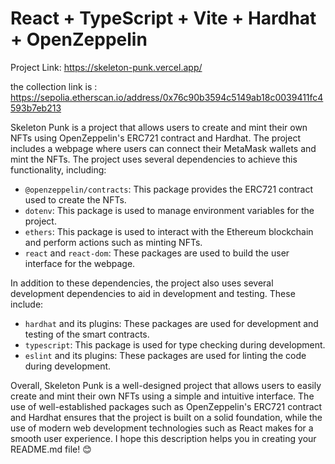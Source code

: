 # React + TypeScript + Vite + Hardhat + OpenZeppelin

Project Link: https://skeleton-punk.vercel.app/

the collection link is : https://sepolia.etherscan.io/address/0x76c90b3594c5149ab18c0039411fc4593b7eb213

Skeleton Punk is a project that allows users to create and mint their own NFTs using OpenZeppelin's ERC721 contract and Hardhat. The project includes a webpage where users can connect their MetaMask wallets and mint the NFTs. The project uses several dependencies to achieve this functionality, including:

- `@openzeppelin/contracts`: This package provides the ERC721 contract used to create the NFTs.
- `dotenv`: This package is used to manage environment variables for the project.
- `ethers`: This package is used to interact with the Ethereum blockchain and perform actions such as minting NFTs.
- `react` and `react-dom`: These packages are used to build the user interface for the webpage.

In addition to these dependencies, the project also uses several development dependencies to aid in development and testing. These include:

- `hardhat` and its plugins: These packages are used for development and testing of the smart contracts.
- `typescript`: This package is used for type checking during development.
- `eslint` and its plugins: These packages are used for linting the code during development.

Overall, Skeleton Punk is a well-designed project that allows users to easily create and mint their own NFTs using a simple and intuitive interface. The use of well-established packages such as OpenZeppelin's ERC721 contract and Hardhat ensures that the project is built on a solid foundation, while the use of modern web development technologies such as React makes for a smooth user experience. I hope this description helps you in creating your README.md file! 😊
